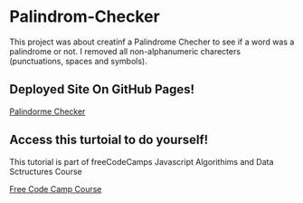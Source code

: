 # Palindrom-Checker

This project was about creatinf a Palindrome Checher to see if a word was a palindrome or not. I removed all non-alphanumeric charecters (punctuations, spaces and symbols). 

## Deployed Site On GitHub Pages!
[Palindorme Checker](https://meganm672.github.io/palindrome-checker/)

## Access this turtoial to do yourself!
This tutorial is part of freeCodeCamps Javascript Algorithims and Data Sctructures Course

[Free Code Camp Course](https://www.freecodecamp.org/learn/javascript-algorithms-and-data-structures-v8/)